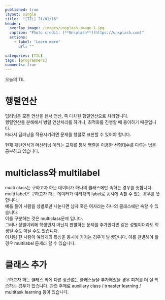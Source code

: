 ```yaml
---
published: true
layout: single
title:  "[TIL] 21/01/16"
header:
  overlay_image: /images/unsplash-image-1.jpg
  caption: "Photo credit: [**Unsplash**](https://unsplash.com)"
  actions:
    - label: "Learn more"
      url: ""
      
categories: [TIL]
tags: [programmers]
comments: true
---
```


오늘의 TIL

# 행렬연산 
딥러닝은 모든 연산을 텐서 연산, 즉 다차원 행렬연산으로 처리합니다.  
행렬연산을 분해해서 병렬 연산처리를 하거나, 최적화를 진행할 때 용이하기 때문입니다.  
따라서 딥러닝을 적용시키려면 문제를 행렬로 표현할 수 있어야 합니다.  

현재 패턴인식과 머신러닝 이라는 교재를 통해 행렬을 이용한 선형대수를 다루는 법을 공부하고 있습니다. 

# multiclass와 multilabel 
multi class는 구하고자 하는 데이터가 하나의 클래스에만 속하는 경우를 뜻합니다.  
multi label은 구하고자 하는 데이터가 여러개의 label로 동시에 속할 수 있는 경우를 뜻합니다.   
예를 들어 사람을 성별로만 나눈다면 남자 혹은 여자라는 하나의 클래스에만 속할 수 있습니다.  
이를 구분하는 것은 multiclass문제 입니다.  
그러나 성별이외에 학생인지 아닌지 판별하는 문제를 추가한다면 같은 성별이더라도 학생일 수도 아닐 수도 있습니다.  
이처럼 한 사람이 여러개의 특성을 동시에 가지는 경우가 발생합니다. 
이를 판별해야 할 경우 multilabel 문제라 할 수 있습니다.  

# 클래스 추가 
구하고자 하는 클래스 외에 다른 상관없는 클래스들을 추가해줬을 경우 피처를 더 잘 학습하는 경우가 있습니다. 관련 주제로
auxiliary class / trnasfer learning / multitask learning
등이 있습니다. 